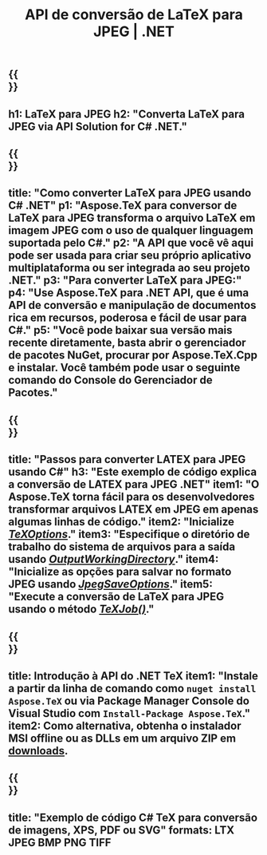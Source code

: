 ﻿---
translation: true
template: /_templates/_conversion-child-net.md
title: API de conversão de LaTeX para JPEG | .NET
description: Funcionalidade de conversão de LaTeX para JPEG. Integre esta biblioteca .NET local em seu projeto ou use aplicativos multiplataforma para converter LaTeX para JPEG.
keywords: 'latex para jpeg api net, latex2jpeg integre c #'
url: /net/conversion/latex-to-jpeg/
family: tex
platformtag: net
feature: conversion
informat: LATEX
outformat: JPEG
otherformats: BMP PNG TIFF PDF SVG XPS
---


{{<section banner>}}
---
h1: LaTeX para JPEG
h2: "Converta LaTeX para JPEG via API Solution for C# .NET."
---

{{<section overview>}}
---
title: "Como converter LaTeX para JPEG usando C# .NET"
p1: "Aspose.TeX para conversor de LaTeX para JPEG transforma o arquivo LaTeX em imagem JPEG com o uso de qualquer linguagem suportada pelo C#."
p2: "A API que você vê aqui pode ser usada para criar seu próprio aplicativo multiplataforma ou ser integrada ao seu projeto .NET."
p3: "Para converter LaTeX para JPEG:"
p4: "Use Aspose.TeX para .NET API, que é uma API de conversão e manipulação de documentos rica em recursos, poderosa e fácil de usar para C#."
p5: "Você pode baixar sua versão mais recente diretamente, basta abrir o gerenciador de pacotes NuGet, procurar por Aspose.TeX.Cpp e instalar. Você também pode usar o seguinte comando do Console do Gerenciador de Pacotes."
---

{{<section feature1>}}
---
title: "Passos para converter LATEX para JPEG usando C#"
h3: "Este exemplo de código explica a conversão de LATEX para JPEG .NET"
item1: "O Aspose.TeX torna fácil para os desenvolvedores transformar arquivos LATEX em JPEG em apenas algumas linhas de código."
item2: "Inicialize [*TeXOptions*](https://reference.aspose.com/tex/net/aspose.tex/texoptions/)."
item3: "Especifique o diretório de trabalho do sistema de arquivos para a saída usando [*OutputWorkingDirectory*](https://reference.aspose.com/tex/net/aspose.tex/texoptions/outputworkingdirectory/)."
item4: "Inicialize as opções para salvar no formato JPEG usando [*JpegSaveOptions*](https://reference.aspose.com/tex/net/aspose.tex.presentation.image/jpegsaveoptions/)."
item5: "Execute a conversão de LaTeX para JPEG usando o método [*TeXJob()*](https://reference.aspose.com/tex/net/aspose.tex/texjob/)."
---

{{<section feature2>}}
---
title: Introdução à API do .NET TeX
item1: "Instale a partir da linha de comando como ```nuget install Aspose.TeX``` ou via Package Manager Console do Visual Studio com ```Install-Package Aspose.TeX```."
item2: Como alternativa, obtenha o instalador MSI offline ou as DLLs em um arquivo ZIP em [downloads](https://releases.aspose.com/tex/net).
---

{{<section widget>}}
---
title: "Exemplo de código C# TeX para conversão de imagens, XPS, PDF ou SVG"
formats: LTX JPEG BMP PNG TIFF
---
